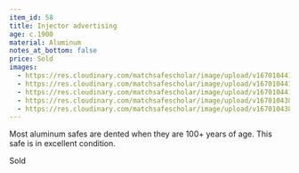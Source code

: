 ```yaml
---
item_id: 58
title: Injector advertising
age: c.1900
material: Aluminum
notes_at_bottom: false
price: Sold
images:
  - https://res.cloudinary.com/matchsafescholar/image/upload/v1670104418/injector4.jpg
  - https://res.cloudinary.com/matchsafescholar/image/upload/v1670104417/injector3.jpg
  - https://res.cloudinary.com/matchsafescholar/image/upload/v1670104411/injector5.jpg
  - https://res.cloudinary.com/matchsafescholar/image/upload/v1670104388/injector1.jpg
  - https://res.cloudinary.com/matchsafescholar/image/upload/v1670104387/injector2.jpg
---
```

Most aluminum safes are dented when they are 100+ years of age. This safe is in excellent condition.

Sold